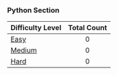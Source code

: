 ### Python Section
|Difficulty Level|    Total Count    |
|----------|:-------------:|
|[Easy](https://github.com/SwapnanilDhol/Coding-Interview-Challenges/tree/master/Python/Easy)|0|
|[Medium](https://github.com/SwapnanilDhol/Coding-Interview-Challenges/tree/master/Python/Medium)|0|
|[Hard](https://github.com/SwapnanilDhol/Coding-Interview-Challenges/tree/master/Python/Hard)|0|
